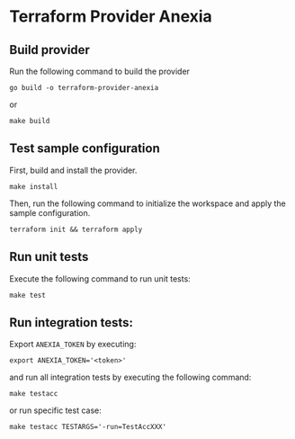 # Terraform Provider Anexia


## Build provider

Run the following command to build the provider

```shell
go build -o terraform-provider-anexia
```

or 

```shell
make build
```

## Test sample configuration

First, build and install the provider.

```shell
make install
```

Then, run the following command to initialize the workspace and apply the sample configuration.

```shell
terraform init && terraform apply
```

## Run unit tests

Execute the following command to run unit tests:
```shell
make test
```

## Run integration tests:

Export `ANEXIA_TOKEN` by executing:
```shell
export ANEXIA_TOKEN='<token>'
```

and run all integration tests by executing the following command:
```shell
make testacc
```

or run specific test case:

```
make testacc TESTARGS='-run=TestAccXXX'
```